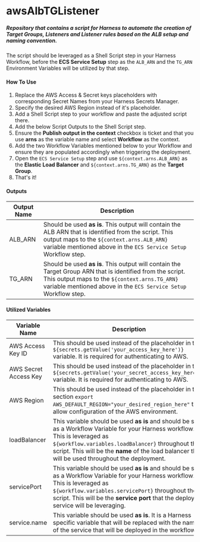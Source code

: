 # awsAlbTGListener

##### Repository that contains a script for Harness to automate the creation of Target Groups, Listeners and Listener rules based on the ALB setup and naming convention.

The script should be leveraged as a Shell Script step in your Harness Workflow, before the **ECS Service Setup** step as the `ALB_ARN` and the `TG_ARN` Environment Variables will be utilized by that step.

#### How To Use

1. Replace the AWS Access & Secret keys placeholders with corresponding Secret Names from your Harness Secrets Manager. 
1. Specify the desired AWS Region instead of it's placeholder.
1. Add a Shell Script step to your workflow and paste the adjusted script there.
1. Add the below Script Outputs to the Shell Script step.
1. Ensure the **Publish output in the context** checkbox is ticket and that you use **arns** as the variable name and select **Workflow** as the context.
1. Add the two Workflow Variables mentioned below to your Workflow and ensure they are populated accordingly when triggering the deployment.
1. Open the `ECS Service Setup` step and use `${context.arns.ALB_ARN}` as the **Elastic Load Balancer** and `${context.arns.TG_ARN}` as the **Target Group**.
1. That's it!

#### Outputs 

Output Name | Description
------------ | -------------
ALB_ARN | Should be used **as is**. This output will contain the ALB ARN that is identified from the script. This output maps to the `${context.arns.ALB_ARN}` variable mentioned above in the `ECS Service Setup` Workflow step.
TG_ARN| Should be used **as is**. This output will contain the Target Group ARN that is identified from the script. This output maps to the `${context.arns.TG_ARN}` variable mentioned above in the `ECS Service Setup` Workflow step.

#### Utilized Variables

Variable Name | Description
------------ | -------------
AWS Access Key ID | This should be used instead of the placeholder in the `${secrets.getValue('your_access_key_here')}` variable. It is required for authenticating to AWS.
AWS Secret Access Key | This should be used instead of the placeholder in the `${secrets.getValue('your_secret_access_key_here')}` variable. It is required for authenticating to AWS.
AWS Region | This should be used instead of the placeholder in this section `export AWS_DEFAULT_REGION="your_desired_region_here"` to allow configuration of the AWS environment.
loadBalancer | This variable should be used **as is** and should be set as a Workflow Variable for your Harness workflow. This is leveraged as `${workflow.variables.loadBalancer}` throughout the script. This will be the **name** of the load balancer that will be used throughout the deployment.
servicePort | This variable should be used **as is** and should be set as a Workflow Variable for your Harness workflow. This is leveraged as `${workflow.variables.servicePort}` throughout the script. This will be the **service port** that the deployed service will be leveraging.
service.name | This variable should be used **as is**. It is a Harness specific variable that will be replaced with the name of the service that will be deployed in the workflow.
